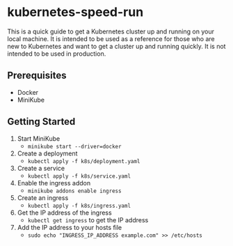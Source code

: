 # kubernetes-speed-run
This is a quick guide to get a Kubernetes cluster up and running on your local machine. It is intended to be used as a reference for those who are new to Kubernetes and want to get a cluster up and running quickly. It is not intended to be used in production.

## Prerequisites
* Docker 
* MiniKube

## Getting Started
1. Start MiniKube
    * `minikube start --driver=docker`
2. Create a deployment
    * `kubectl apply -f k8s/deployment.yaml`
3. Create a service
    * `kubectl apply -f k8s/service.yaml`
4. Enable the ingress addon
    * `minikube addons enable ingress`
5. Create an ingress
    * `kubectl apply -f k8s/ingress.yaml`
6. Get the IP address of the ingress
    * `kubectl get ingress` to get the IP address
7. Add the IP address to your hosts file
    * `sudo echo "INGRESS_IP_ADDRESS example.com" >> /etc/hosts`

